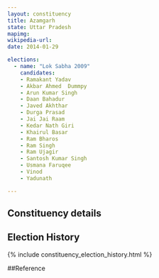 ```yaml
---
layout: constituency
title: Azamgarh
state: Uttar Pradesh
mapimg: 
wikipedia-url: 
date: 2014-01-29

elections: 
  - name: "Lok Sabha 2009"
    candidates: 
    - Ramakant Yadav 
    - Akbar Ahmed  Dummpy 
    - Arun Kumar Singh 
    - Daan Bahadur 
    - Javed Akhthar 
    - Durga Prasad 
    - Jai Jai Raam 
    - Kedar Nath Giri 
    - Khairul Basar 
    - Ram Bharos 
    - Ram Singh 
    - Ram Ujagir 
    - Santosh Kumar Singh 
    - Usmana Faruqee 
    - Vinod 
    - Yadunath 

---
```

## Constituency details


## Election History
{% include constituency_election_history.html %}

##Reference
